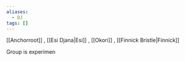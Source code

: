 ```yaml
---
aliases:
  - DJ
tags: []
---
```


[[Anchorroot]] , [[Esi Djana|Esi]] , [[Okori]] , [[Finnick Bristle|Finnick]]

Group is experimen